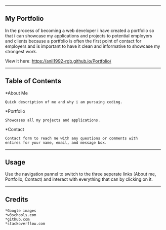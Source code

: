 ------------
My Portfolio
------------

In the process of becoming a web developer i have created a portfolio so that i can showcase my applications 
and projects to potential employers and clients because a portfolio is often the first point of contact for employers and is important to have it clean and informative to showcase my strongest work.

View it here: https://anil1992-rgb.github.io/Portfolio/

-----------------
Table of Contents
-----------------

*About Me
	
	Quick description of me and why i am pursuing coding.



*Portfolio

	Showcases all my projects and applications.



*Contact

	Contact form to reach me with any questions or comments with 	entires for your name, email, and message box.


-----
Usage
-----

Use the navigation pannel to switch to the three seperate links (About me, Portfolio, Contact) and interact 
with everything that can by clicking on it.


-------
Credits
-------

	*Google images
	*w3schools.com
	*github.com
	*stackoverflow.com


